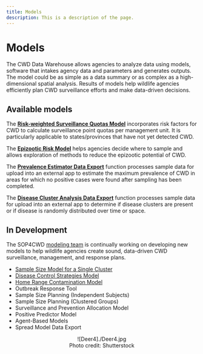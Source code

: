 ```yaml
---
title: Models
description: This is a description of the page.
---
```


# Models

The CWD Data Warehouse allows agencies to analyze data using models, software that intakes agency data and parameters and generates outputs. The model could be as simple as a data summary or as complex as a high-dimensional spatial analysis. Results of models help wildlife agencies efficiently plan CWD surveillance efforts and make data-driven decisions. 

## Available models 

The [**Risk-weighted Surveillance Quotas Model**](RiskWeightedSurveillanceQuotasModel.md) incorporates risk factors for CWD to calculate surveillance point quotas per management unit. It is particularly applicable to states/provinces that have not yet detected CWD.

The [**Epizootic Risk Model**](EpizooticRiskModel.md) helps agencies decide where to sample and allows exploration of methods to reduce the epizootic potential of CWD.

The [**Prevalence Estimator Data Export**](PrevalenceEstimatorDataExport.md) function processes sample data for upload into an external app to estimate the maximum prevalence of CWD in areas for which no positive cases were found after sampling has been completed.

The [**Disease Cluster Analysis Data Export**](DiseaseClusterAnalysisDataExport.md) function processes sample data for upload into an external app to determine if disease clusters are present or if disease is randomly distributed over time or space.
 
## In Development

The SOP4CWD [modeling team](../../modeling.md) is continually working on developing new models to help wildlife agencies create sound, data-driven CWD surveillance, management, and response plans. 

* [Sample Size Model for a Single Cluster](SampleSizeModelSingleCluster.md)
* [Disease Control Strategies Model](DiseaseControlStrategiesModel.md)
* [Home Range Contamination Model](HomeRangeContaminationModel.md)
* Outbreak Response Tool
* Sample Size Planning (Independent Subjects)
* Sample Size Planning (Clustered Groups)
* Surveillance and Prevention Allocation Model
* Positive Predictor Model
* Agent-Based Models
* Spread Model Data Export


<center>![Deer4]./Deer4.jpg</center>
<center><figcaption>Photo credit: Shutterstock </figcaption></center>

